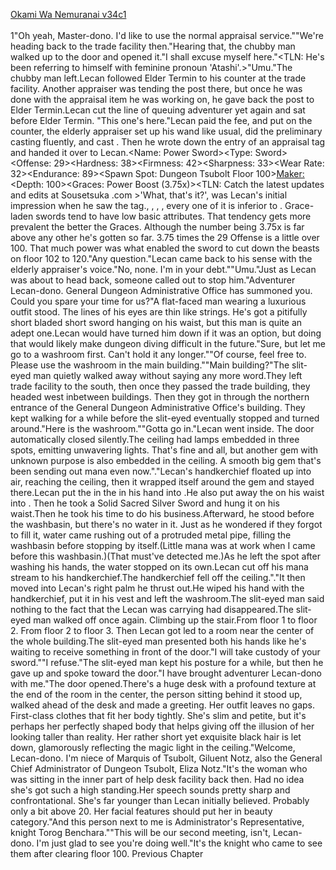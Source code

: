 [Okami Wa Nemuranai v34c1](https://www.sousetsuka.com/2021/01/okami-wa-nemuranai-341.html)
<br/><br/>
1"Oh yeah, Master-dono. I'd like to use the normal appraisal service.""We're heading back to the trade facility then."Hearing that, the chubby man walked up to the door and opened it."I shall excuse myself here."<TLN: He's been referring to himself with feminine pronoun 'Atashi'.>"Umu."The chubby man left.Lecan followed Elder Termin to his counter at the trade facility. Another appraiser was tending the post there, but once he was done with the appraisal item he was working on, he gave back the post to Elder Termin.Lecan cut the line of queuing adventurer yet again and sat before Elder Termin. "This one's here."Lecan paid the fee, and put <Power Sword> on the counter, the elderly appraiser set up his wand like usual, did the preliminary casting fluently, and cast <Appraisal>. Then he wrote down the entry of an appraisal tag and handed it over to Lecan.<Name: Power Sword><Type: Sword><Offense: 29><Hardness: 38><Firmness: 42><Sharpness: 33><Wear Rate: 32><Endurance: 89><Spawn Spot: Dungeon Tsubolt Floor 100><Maker:><Depth: 100><Graces: Power Boost (3.75x)><TLN: Catch the latest updates and edits at Sousetsuka .com >'What, that's it?', was Lecan's initial impression when he saw the tag.<Offense>, <Hardness>, <Firmness>, <Sharpness>, every one of it is inferior to <Sword of Rusk>. Grace-laden swords tend to have low basic attributes. That tendency gets more prevalent the better the Graces. Although the <Power Boost> number being 3.75x is far above any other <Power Swords> he's gotten so far. 3.75 times the 29 Offense is a little over 100. That much power was what enabled the sword to cut down the beasts on floor 102 to 120."Any question."Lecan came back to his sense with the elderly appraiser's voice."No, none. I'm in your debt.""Umu."Just as Lecan was about to head back, someone called out to stop him."Adventurer Lecan-dono. General Dungeon Administrative Office has summoned you. Could you spare your time for us?"A flat-faced man wearing a luxurious outfit stood. The lines of his eyes are thin like strings. He's got a pitifully short bladed short sword hanging on his waist, but this man is quite an adept one.Lecan would have turned him down if it was an option, but doing that would likely make dungeon diving difficult in the future."Sure, but let me go to a washroom first. Can't hold it any longer.""Of course, feel free to. Please use the washroom in the main building.""Main building?"The slit-eyed man quietly walked away without saying any more word.They left trade facility to the south, then once they passed the trade building, they headed west inbetween buildings. Then they got in through the northern entrance of the General Dungeon Administrative Office's building. They kept walking for a while before the slit-eyed eventually stopped and turned around."Here is the washroom.""Gotta go in."Lecan went inside. The door automatically closed silently.The ceiling had lamps embedded in three spots, emitting unwavering lights. That's fine and all, but another gem with unknown purpose is also embedded in the ceiling. A smooth big gem that's been sending out mana even now."<Move>."Lecan's handkerchief floated up into air, reaching the ceiling, then it wrapped itself around the gem and stayed there.Lecan put the <Comet Cutter> in the <Box> in his hand into <Storage>.He also put away the <Power Sword> on his waist into <Storage>. Then he took a Solid Sacred Silver Sword and hung it on his waist.Then he took his time to do his business.Afterward, he stood before the washbasin, but there's no water in it. Just as he wondered if they forgot to fill it, water came rushing out of a protruded metal pipe, filling the washbasin before stopping by itself.(Little mana was at work when I came before this washbasin.)(That must've detected me.)As he left the spot after washing his hands, the water stopped on its own.Lecan cut off his mana stream to his handkerchief.The handkerchief fell off the ceiling."<Move>."It then moved into Lecan's right palm he thrust out.He wiped his hand with the handkerchief, put it in his vest and left the washroom.The slit-eyed man said nothing to the fact that the <Box> Lecan was carrying had disappeared.The slit-eyed man walked off once again. Climbing up the stair.From floor 1 to floor 2. From floor 2 to floor 3. Then Lecan got led to a room near the center of the whole building.The slit-eyed man presented both his hands like he's waiting to receive something in front of the door."I will take custody of your sword.""I refuse."The slit-eyed man kept his posture for a while, but then he gave up and spoke toward the door."I have brought adventurer Lecan-dono with me."The door opened.There's a huge desk with a profound texture at the end of the room in the center, the person sitting behind it stood up, walked ahead of the desk and made a greeting. Her outfit leaves no gaps. First-class clothes that fit her body tightly. She's slim and petite, but it's perhaps her perfectly shaped body that helps giving off the illusion of her looking taller than reality. Her rather short yet exquisite black hair is let down, glamorously reflecting the magic light in the ceiling."Welcome, Lecan-dono. I'm niece of Marquis of Tsubolt, Giluent Notz, also the General Chief Administrator of Dungeon Tsubolt, Eliza Notz."It's the woman who was sitting in the inner part of help desk facility back then. Had no idea she's got such a high standing.Her speech sounds pretty sharp and confrontational. She's far younger than Lecan initially believed. Probably only a bit above 20. Her facial features should put her in beauty category."And this person next to me is Administrator's Representative, knight Torog Benchara.""This will be our second meeting, isn't, Lecan-dono. I'm just glad to see you're doing well."It's the knight who came to see them after clearing floor 100. Previous Chapter<br/>
